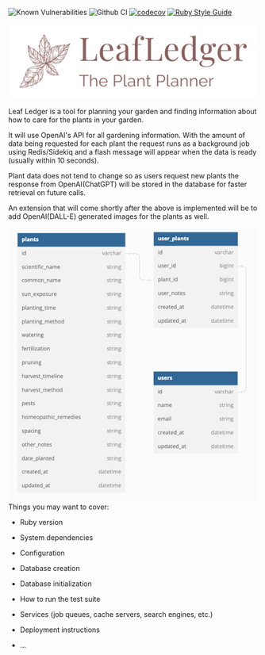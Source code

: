 ![Known Vulnerabilities](https://snyk.io/test/github/this-is-joeking/leaf-ledger-be/badge.svg)
![Github CI](https://github.com/this-is-joeking/leaf-ledger-be/actions/workflows/rubyonrails.yml/badge.svg)
[![codecov](https://codecov.io/gh/this-is-joeking/leaf-ledger-be/branch/main/graph/badge.svg?token=wNdmzeSeJZ)](https://codecov.io/gh/this-is-joeking/leaf-ledger-be)
[![Ruby Style Guide](https://img.shields.io/badge/code_style-rubocop-brightgreen.svg)](https://github.com/rubocop/rubocop)

![Leaf Ledger logo](/app/assets/images/logos/logo-transparent-png.png)


Leaf Ledger is a tool for planning your garden and finding information about how to care for the plants in your garden. 

It will use OpenAI's API for all gardening information. With the amount of data being requested for each plant the request runs as a background job using Redis/Sidekiq and a flash message will appear when the data is ready (usually within 10 seconds). 

Plant data does not tend to change so as users request new plants the response from OpenAI(ChatGPT) will be stored in the database for faster retrieval on future calls.

An extension that will come shortly after the above is implemented will be to add OpenAI(DALL-E) generated images for the plants as well.

![datbase diagram](/app/assets/images/db-diagram.png)
Things you may want to cover:

* Ruby version

* System dependencies

* Configuration

* Database creation

* Database initialization

* How to run the test suite

* Services (job queues, cache servers, search engines, etc.)

* Deployment instructions

* ...
